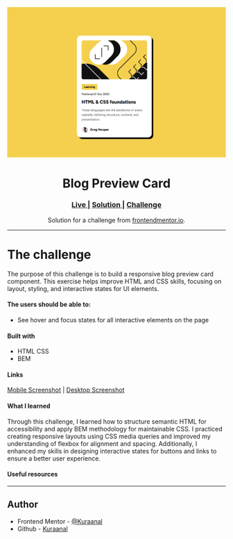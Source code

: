<div align="center">
<img src="./Screenshots/Desktop.png">
</div>
<h1 align="center">Blog Preview Card</h1>

<div align="center">
<h3>
    <a href="https://kuraanal.github.io/my.frontend.mentor.solutions/Blog%20Preview%20Card/">
      Live
    </a>
    <span> | </span>
    <a href="#">
      Solution
    </a>
   <span> | </span>
    <a href="https://www.frontendmentor.io/challenges/blog-preview-card-ckPaj01IcS">
      Challenge
    </a>
  </h3>
</div>
<div align="center">
   Solution for a challenge from  <a href="https://www.frontendmentor.io/" target="_blank">frontendmentor.io</a>.
</div>

***
# The challenge

The purpose of this challenge is to build a responsive blog preview card component. This exercise helps improve HTML and CSS skills, focusing on layout, styling, and interactive states for UI elements.

#### The users should be able to:

- See hover and focus states for all interactive elements on the page

#### Built with

- HTML CSS
- BEM

#### Links

[Mobile Screenshot](./Screenshots/Mobile.png) | [Desktop Screenshot](./Screenshots/Desktop.png)

#### What I learned

Through this challenge, I learned how to structure semantic HTML for accessibility and apply BEM methodology for maintainable CSS. I practiced creating responsive layouts using CSS media queries and improved my understanding of flexbox for alignment and spacing. Additionally, I enhanced my skills in designing interactive states for buttons and links to ensure a better user experience.

#### Useful resources


***

## Author

- Frontend Mentor - [@Kuraanal](https://www.frontendmentor.io/profile/Kuraanal)
- Github - [Kuraanal](https://github.com/Kuraanal)